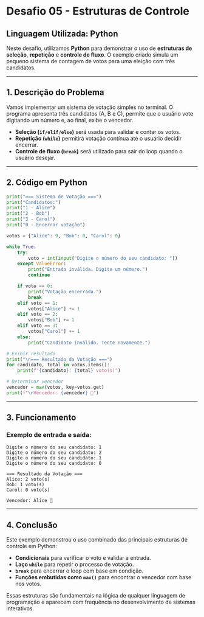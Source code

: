 
# Desafio 05 - Estruturas de Controle

## Linguagem Utilizada: Python

Neste desafio, utilizamos **Python** para demonstrar o uso de **estruturas de seleção**, **repetição** e **controle de fluxo**. O exemplo criado simula um pequeno sistema de contagem de votos para uma eleição com três candidatos.

---

## 1. Descrição do Problema

Vamos implementar um sistema de votação simples no terminal. O programa apresenta três candidatos (A, B e C), permite que o usuário vote digitando um número e, ao final, exibe o vencedor.

- **Seleção (`if/elif/else`)** será usada para validar e contar os votos.
- **Repetição (`while`)** permitirá votação contínua até o usuário decidir encerrar.
- **Controle de fluxo (`break`)** será utilizado para sair do loop quando o usuário desejar.

---

## 2. Código em Python

```python
print("=== Sistema de Votação ===")
print("Candidatos:")
print("1 - Alice")
print("2 - Bob")
print("3 - Carol")
print("0 - Encerrar votação")

votos = {"Alice": 0, "Bob": 0, "Carol": 0}

while True:
    try:
        voto = int(input("Digite o número do seu candidato: "))
    except ValueError:
        print("Entrada inválida. Digite um número.")
        continue

    if voto == 0:
        print("Votação encerrada.")
        break
    elif voto == 1:
        votos["Alice"] += 1
    elif voto == 2:
        votos["Bob"] += 1
    elif voto == 3:
        votos["Carol"] += 1
    else:
        print("Candidato inválido. Tente novamente.")

# Exibir resultado
print("\n=== Resultado da Votação ===")
for candidato, total in votos.items():
    print(f"{candidato}: {total} voto(s)")

# Determinar vencedor
vencedor = max(votos, key=votos.get)
print(f"\nVencedor: {vencedor} 🎉")
```

---

## 3. Funcionamento

### Exemplo de entrada e saída:

```
Digite o número do seu candidato: 1
Digite o número do seu candidato: 2
Digite o número do seu candidato: 1
Digite o número do seu candidato: 0

=== Resultado da Votação ===
Alice: 2 voto(s)
Bob: 1 voto(s)
Carol: 0 voto(s)

Vencedor: Alice 🎉
```

---

## 4. Conclusão

Este exemplo demonstrou o uso combinado das principais estruturas de controle em Python:

- **Condicionais** para verificar o voto e validar a entrada.
- **Laço `while`** para repetir o processo de votação.
- **`break`** para encerrar o loop com base em condição.
- **Funções embutidas como `max()`** para encontrar o vencedor com base nos votos.

Essas estruturas são fundamentais na lógica de qualquer linguagem de programação e aparecem com frequência no desenvolvimento de sistemas interativos.
